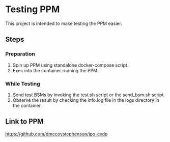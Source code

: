 # Testing PPM
This project is intended to make testing the PPM easier.

## Steps
### Preparation
1. Spin up PPM using standalone docker-compose script.
1. Exec into the container running the PPM.

### While Testing
1. Send test BSMs by invoking the test.sh script or the send_bsm.sh script.
1. Observe the result by checking the info.log file in the logs directory in the container.

## Link to PPM
https://github.com/dmccoystephenson/jpo-cvdp
